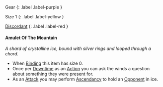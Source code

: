 Gear
{: .label .label-purple }

Size 1
{: .label .label-yellow }

[Discordant](Game/Magic-Items#Discordant)
{: .label .label-red }

#### Amulet Of The Mountain
*A shard of crystalline ice, bound with silver rings and looped through a chord.*

* When [Binding](Game/Magic-Items#Binding) this item has size 0.
* Once per [Downtime](Game/Telling-The-Story#Downtime) as an [Action](Game/Core/Terminology#Action) you can ask the winds a question about something they were present for.
* As an [Attack](Game/Core/Terminology#Attack) you may perform [Ascendancy](Game/Core/Spirit#Ascendancy) to hold an [Opponent](Game/Core/Terminology#Opponent) in ice.